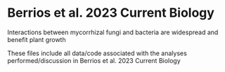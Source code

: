 # Berrios et al. 2023 Current Biology 
Interactions between mycorrhizal fungi and bacteria are widespread and benefit plant growth

These files include all data/code associated with the analyses performed/discussion in Berrios et al. 2023 Current Biology
